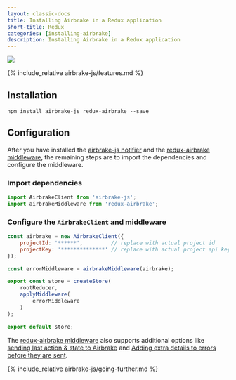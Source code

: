 ```yaml
---
layout: classic-docs
title: Installing Airbrake in a Redux application
short-title: Redux
categories: [installing-airbrake]
description: Installing Airbrake in a Redux application
---
```


![](https://s3.amazonaws.com/document-resources/jsbrakeman.png)

{% include_relative airbrake-js/features.md %}

## Installation

```
npm install airbrake-js redux-airbrake --save
```

## Configuration

After you have installed the [airbrake-js notifier](https://github.com/airbrake/airbrake-js)
and the [redux-airbrake middleware](https://github.com/alexcastillo/redux-airbrake),
the remaining steps are to import the dependencies and configure the middleware.

### Import dependencies

```js
import AirbrakeClient from 'airbrake-js';
import airbrakeMiddleware from 'redux-airbrake';
```

### Configure the `AirbrakeClient` and middleware

```js
const airbrake = new AirbrakeClient({
    projectId: '******',         // replace with actual project id
    projectKey: '**************' // replace with actual project api key
});

const errorMiddleware = airbrakeMiddleware(airbrake);

export const store = createStore(
    rootReducer,
    applyMiddleware(
        errorMiddleware
    )
);

export default store;
```

The [redux-airbrake middleware](https://github.com/alexcastillo/redux-airbrake)
also supports additional options like
[sending last action & state to Airbrake](https://github.com/alexcastillo/redux-airbrake#sending-last-action-and-store-state-to-airbrake)
and
[Adding extra details to errors before they are sent](https://github.com/alexcastillo/redux-airbrake#adding-notice-annotations-optional).

{% include_relative airbrake-js/going-further.md %}

